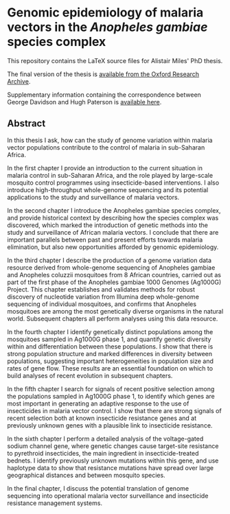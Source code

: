 # Genomic epidemiology of malaria vectors in the *Anopheles gambiae* species complex

This repository contains the LaTeX source files for Alistair Miles' PhD thesis. 

The final version of the thesis is [available from the Oxford Research Archive](https://ora.ox.ac.uk/objects/uuid:d0fc0f47-e24f-4804-9022-26c4e3cf1428).

Supplementary information containing the correspondence between George Davidson and Hugh Paterson is [available here](https://github.com/alimanfoo/dphil/releases/download/v1.0.1/chapter2-supplementary.pdf).

## Abstract

In this thesis I ask, how can the study of genome variation within malaria vector populations contribute to the control of malaria in sub-Saharan Africa.

In the first chapter I provide an introduction to the current situation in malaria control in sub-Saharan Africa, and the role played by large-scale mosquito control programmes using insecticide-based interventions. I also introduce high-throughput whole-genome sequencing and its potential applications to the study and surveillance of malaria vectors.

In the second chapter I introduce the Anopheles gambiae species complex, and provide historical context by describing how the species complex was discovered, which marked the introduction of genetic methods into the study and surveillance of African malaria vectors. I conclude that there are important parallels between past and present efforts towards malaria elimination, but also new opportunities afforded by genomic epidemiology.

In the third chapter I describe the production of a genome variation data resource derived from whole-genome sequencing of Anopheles gambiae and Anopheles coluzzii mosquitoes from 8 African countries, carried out as part of the first phase of the Anopheles gambiae 1000 Genomes (Ag1000G) Project. This chapter establishes and validates methods for robust discovery of nucleotide variation from Illumina deep whole-genome sequencing of individual mosquitoes, and confirms that Anopheles mosquitoes are among the most genetically diverse organisms in the natural world. Subsequent chapters all perform analyses using this data resource.

In the fourth chapter I identify genetically distinct populations among the mosquitoes sampled in Ag1000G phase 1, and quantify genetic diversity within and differentiation between these populations. I show that there is strong population structure and marked differences in diversity between populations, suggesting important heterogeneities in population size and rates of gene flow. These results are an essential foundation on which to build analyses of recent evolution in subsequent chapters.

In the fifth chapter I search for signals of recent positive selection among the populations sampled in Ag1000G phase 1, to identify which genes are most important in generating an adaptive response to the use of insecticides in malaria vector control. I show that there are strong signals of recent selection both at known insecticide resistance genes and at previously unknown genes with a plausible link to insecticide resistance.

In the sixth chapter I perform a detailed analysis of the voltage-gated sodium channel gene, where genetic changes cause target-site resistance to pyrethroid insecticides, the main ingredient in insecticide-treated bednets. I identify previously unknown mutations within this gene, and use haplotype data to show that resistance mutations have spread over large geographical distances and between mosquito species.

In the final chapter, I discuss the potential translation of genome sequencing into operational malaria vector surveillance and insecticide resistance management systems.


